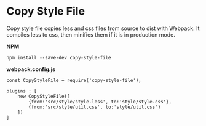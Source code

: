 # Copy Style File

Copy style file copies less and css files from source to dist with Webpack. It compiles less to css, then minifies them if it is in production mode.

**NPM**
```
npm install --save-dev copy-style-file
````

**webpack.config.js**
```
const CopyStyleFile = require('copy-style-file');

plugins : [
	new CopyStyleFile([
		{from:'src/style/style.less', to:'style/style.css'},
		{from:'src/style/util.css', to:'style/util.css'}
	])
]
```